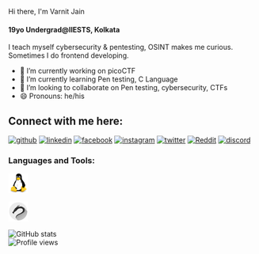 
Hi there,
 I'm Varnit Jain 
#### 19yo Undergrad@IIESTS, Kolkata
I teach myself cybersecurity & pentesting, OSINT makes me curious. Sometimes I do frontend developing.



- 🔭 I’m currently working on picoCTF 
- 🌱 I’m currently learning Pen testing, C Language
- 👯 I’m looking to collaborate on Pen testing, cybersecurity, CTFs 
- 😄 Pronouns: he/his 

<h2>Connect with me here:</h2>

[<img src='https://cdn.jsdelivr.net/npm/simple-icons@3.0.1/icons/github.svg' alt='github' height='40'>](https://github.com/Ninjachacha018)  [<img src='https://cdn.jsdelivr.net/npm/simple-icons@3.0.1/icons/linkedin.svg' alt='linkedin' height='40'>](https://www.linkedin.com/in/https://www.linkedin.com/in/varnit-jain-7b5721199//)  [<img src='https://cdn.jsdelivr.net/npm/simple-icons@3.0.1/icons/facebook.svg' alt='facebook' height='40'>](https://www.facebook.com/https://www.facebook.com/varnit.jain.779)  [<img src='https://cdn.jsdelivr.net/npm/simple-icons@3.0.1/icons/instagram.svg' alt='instagram' height='40'>](https://www.instagram.com/Ninjachacha018/)  [<img src='https://cdn.jsdelivr.net/npm/simple-icons@3.0.1/icons/twitter.svg' alt='twitter' height='40'>](https://twitter.com/ninjachacha018)  [<img src='https://cdn.jsdelivr.net/npm/simple-icons@3.0.1/icons/reddit.svg' alt='Reddit' height='40'>](https://www.reddit.com/user/https://www.reddit.com/user/EmotionalTwist6658/)  [<img src='https://cdn.jsdelivr.net/npm/simple-icons@3.0.1/icons/discord.svg' alt='discord' height='40'>](ninjachacha018#8105)  
 
  





 
<h3 align="left">Languages and Tools:</h3>
<p align="left"> <a href="https://www.linux.org/" target="_blank"> <img src="https://raw.githubusercontent.com/devicons/devicon/master/icons/linux/linux-original.svg" alt="linux" width="40" height="40"/> </a> </p>
<p align="left"> <a href="https://www.linux.org/" target="_blank"> <img src="./pictures/kali.png" alt="kali" width="40" height="40"/> </a> </p>



 ![GitHub stats](https://github-readme-stats.vercel.app/api?username=Ninjachacha018&show_icons=true)  
 ![Profile views](https://gpvc.arturio.dev/Ninjachacha018)
